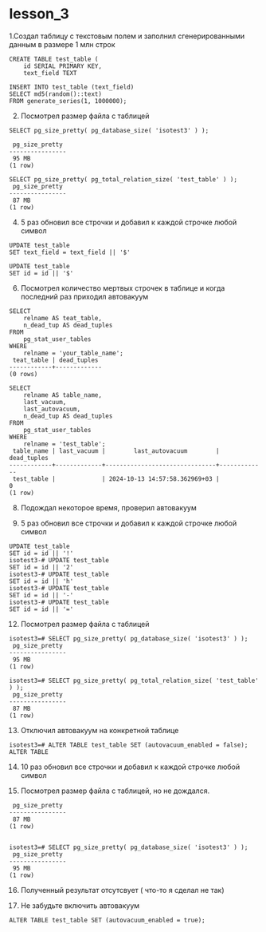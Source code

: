 # lesson_3

1.Создал таблицу с текстовым полем и заполнил сгенерированными данным в размере 1 млн строк
```
CREATE TABLE test_table (
    id SERIAL PRIMARY KEY,
    text_field TEXT
```
```
INSERT INTO test_table (text_field)
SELECT md5(random()::text)
FROM generate_series(1, 1000000);
```

2. Посмотрел размер файла с таблицей
   
```
SELECT pg_size_pretty( pg_database_size( 'isotest3' ) );

 pg_size_pretty
----------------
 95 MB
(1 row)
```

```
SELECT pg_size_pretty( pg_total_relation_size( 'test_table' ) );
 pg_size_pretty
----------------
 87 MB
(1 row)
```

   
4. 5 раз обновил все строчки и добавил к каждой строчке любой символ
```
UPDATE test_table
SET text_field = text_field || '$'

UPDATE test_table
SET id = id || '$'
```
   
6. Посмотрел количество мертвых строчек в таблице и когда последний раз приходил автовакуум
```
SELECT
    relname AS teat_table,
    n_dead_tup AS dead_tuples
FROM
    pg_stat_user_tables
WHERE
    relname = 'your_table_name';
 teat_table | dead_tuples
------------+-------------
(0 rows)
```
```
SELECT
    relname AS table_name,
    last_vacuum,
    last_autovacuum,
    n_dead_tup AS dead_tuples
FROM
    pg_stat_user_tables
WHERE
    relname = 'test_table';
 table_name | last_vacuum |        last_autovacuum        | dead_tuples
------------+-------------+-------------------------------+-------------
 test_table |             | 2024-10-13 14:57:58.362969+03 |           0
(1 row)
```


8. Подождал некоторое время, проверил автовакуум
   
10. 5 раз обновил все строчки и добавил к каждой строчке любой символ
```
UPDATE test_table
SET id = id || '!'
isotest3-# UPDATE test_table
SET id = id || '2'
isotest3-# UPDATE test_table
SET id = id || 'h'
isotest3-# UPDATE test_table
SET id = id || '-'
isotest3-# UPDATE test_table
SET id = id || '='
```
  
12. Посмотрел размер файла с таблицей
```
isotest3=# SELECT pg_size_pretty( pg_database_size( 'isotest3' ) );
 pg_size_pretty
----------------
 95 MB
(1 row)
```
```
isotest3=# SELECT pg_size_pretty( pg_total_relation_size( 'test_table' ) );
 pg_size_pretty
----------------
 87 MB
(1 row)
```
    
13. Отключил автовакуум на конкретной таблице
 ```
isotest3=# ALTER TABLE test_table SET (autovacuum_enabled = false);
ALTER TABLE
```
    
14. 10 раз обновил все строчки и добавил к каждой строчке любой символ
    
15. Посмотрел размер файла с таблицей, но не дождался.
```isotest3=# SELECT pg_size_pretty( pg_total_relation_size( 'test_table' ) );
 pg_size_pretty
----------------
 87 MB
(1 row)
```
```

isotest3=# SELECT pg_size_pretty( pg_database_size( 'isotest3' ) );
 pg_size_pretty
----------------
 95 MB
(1 row)
```    
16. Полученный результат отсутсвует ( что-то я сделал не так)
    
17. Не забудьте включить автовакуум
```
ALTER TABLE test_table SET (autovacuum_enabled = true);
```


